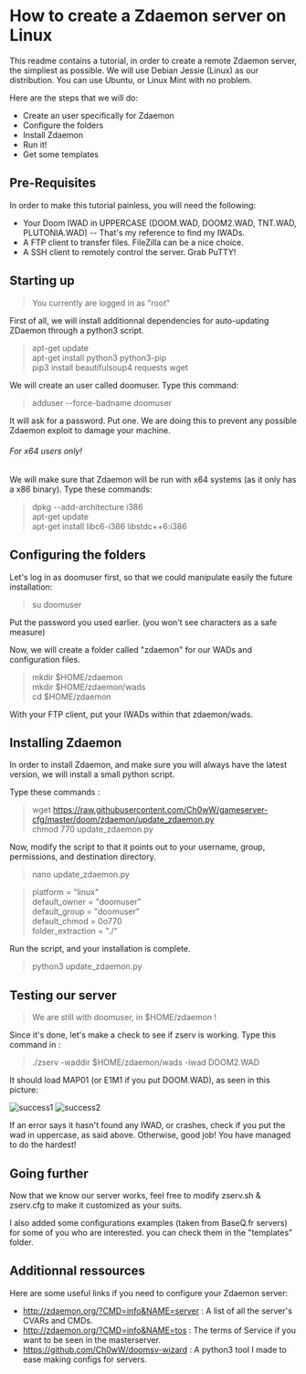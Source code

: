 # How to create a Zdaemon server on Linux

This readme contains a tutorial, in order to create a remote Zdaemon server, the simpliest as possible.
We will use Debian Jessie (Linux) as our distribution. You can use Ubuntu, or Linux Mint with no problem.

Here are the steps that we will do:
- Create an user specifically for Zdaemon
- Configure the folders
- Install Zdaemon
- Run it!
- Get some templates


## Pre-Requisites

In order to make this tutorial painless, you will need the following:
- Your Doom IWAD in UPPERCASE (DOOM.WAD, DOOM2.WAD, TNT.WAD, PLUTONIA.WAD) -- That's my reference to find my IWADs.
- A FTP client to transfer files. FileZilla can be a nice choice.
- A SSH client to remotely control the server. Grab PuTTY!

## Starting up

>You currently are logged in as "root"

First of all, we will install additionnal dependencies for auto-updating ZDaemon through a python3 script.
> apt-get update<br />
apt-get install python3 python3-pip <br />
pip3 install beautifulsoup4 requests wget

We will create an user called doomuser. Type this command:
> adduser --force-badname doomuser 

It will ask for a password. Put one. 
We are doing this to prevent any possible Zdaemon exploit to damage your machine. 

###### For x64 users only!
We will make sure that Zdaemon will be run with x64 systems (as it only has a x86 binary). Type these commands:
> dpkg --add-architecture i386<br />
apt-get update<br />
apt-get install libc6-i386 libstdc++6:i386

## Configuring the folders

Let's log in as doomuser first, so that we could manipulate easily the future installation:

> su doomuser

Put the password you used earlier. (you won't see characters as a safe measure)

Now, we will create a folder called "zdaemon" for our WADs and configuration files.

> mkdir $HOME/zdaemon <br />
mkdir $HOME/zdaemon/wads <br />
cd $HOME/zdaemon

With your FTP client, put your IWADs within that zdaemon/wads.

## Installing Zdaemon

In order to install Zdaemon, and make sure you will always have the latest version, we will install a small python script.

Type these commands :
> wget https://raw.githubusercontent.com/Ch0wW/gameserver-cfg/master/doom/zdaemon/update_zdaemon.py<br />
chmod 770 update_zdaemon.py

Now, modify the script to that it points out to your username, group, permissions, and destination directory.
> nano update_zdaemon.py

>platform = "linux" <br />
default_owner = "doomuser"<br />
default_group = "doomuser"<br />
default_chmod = 0o770<br />
folder_extraction = "./"

Run the script, and your installation is complete.
> python3 update_zdaemon.py

## Testing our server

> We are still with doomuser, in $HOME/zdaemon !

Since it's done, let's make a check to see if zserv is working. Type this command in :
> ./zserv -waddir $HOME/zdaemon/wads -iwad DOOM2.WAD

It should load MAP01 (or E1M1 if you put DOOM.WAD), as seen in this picture:

![success1](https://raw.githubusercontent.com/Ch0wW/gameserver-cfg/master/doom/zdaemon/images/consolesuccess.PNG)
![success2](https://raw.githubusercontent.com/Ch0wW/gameserver-cfg/master/doom/zdaemon/images/mastersuccess.png)

If an error says it hasn't found any IWAD, or crashes, check if you put the wad in uppercase, as said above. Otherwise, good job! You have managed to do the hardest!

## Going further

Now that we know our server works, feel free to modify zserv.sh & zserv.cfg to make it customized as your suits.

I also added some configurations examples (taken from BaseQ.fr servers) for some of you who are interested. you can check them in the "templates" folder.

## Additionnal ressources

Here are some useful links if you need to configure your Zdaemon server:
- http://zdaemon.org/?CMD=info&NAME=server : A list of all the server's CVARs and CMDs.
- http://zdaemon.org/?CMD=info&NAME=tos : The terms of Service if you want to be seen in the masterserver.
- https://github.com/Ch0wW/doomsv-wizard : A python3 tool I made to ease making configs for servers.
